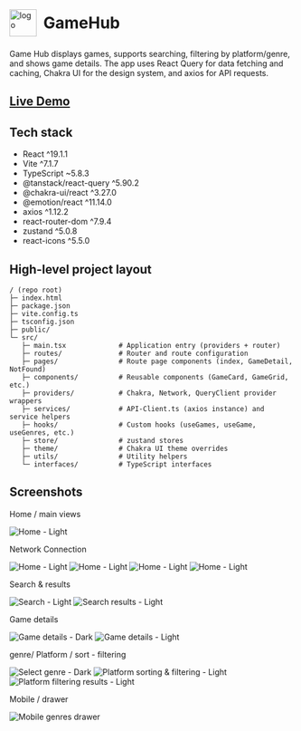 <div style="display:flex;align-items:center;padding-bottom:8px;gap:12px">
   <img src="./src/assets/logo.webp" alt="logo" width="48" />
   <span style="font-size:28px;font-weight:700">GameHub</span>
</div>

Game Hub displays games, supports searching, filtering by platform/genre, and shows game details. The app uses React Query for data fetching and caching, Chakra UI for the design system, and axios for API requests.

## [Live Demo](https://your-live-demo-url.example)

## Tech stack

- React ^19.1.1
- Vite ^7.1.7
- TypeScript ~5.8.3
- @tanstack/react-query ^5.90.2
- @chakra-ui/react ^3.27.0
- @emotion/react ^11.14.0
- axios ^1.12.2
- react-router-dom ^7.9.4
- zustand ^5.0.8
- react-icons ^5.5.0

## High-level project layout

```
/ (repo root)
├─ index.html
├─ package.json
├─ vite.config.ts
├─ tsconfig.json
├─ public/
└─ src/
   ├─ main.tsx             # Application entry (providers + router)
   ├─ routes/              # Router and route configuration
   ├─ pages/               # Route page components (index, GameDetail, NotFound)
   ├─ components/          # Reusable components (GameCard, GameGrid, etc.)
   ├─ providers/           # Chakra, Network, QueryClient provider wrappers
   ├─ services/            # API-Client.ts (axios instance) and service helpers
   ├─ hooks/               # Custom hooks (useGames, useGame, useGenres, etc.)
   ├─ store/               # zustand stores
   ├─ theme/               # Chakra UI theme overrides
   ├─ utils/               # Utility helpers
   └─ interfaces/          # TypeScript interfaces
```

## Screenshots

Home / main views

![Home - Light](./src/assets/screenshots/home-light.png)

Network Connection

![Home - Light](./src/assets/screenshots/offline-actions-light.png)
![Home - Light](./src/assets/screenshots/connection-back.png)
![Home - Light](./src/assets/screenshots/offline-actions-dark.png)
![Home - Light](./src/assets/screenshots/connection-back-dark.png)

Search & results

![Search - Light](./src/assets/screenshots/search-light.png)
![Search results - Light](./src/assets/screenshots/search-result-light.png)

Game details

![Game details - Dark](./src/assets/screenshots/game-details-pgae-dark.png)
![Game details - Light](./src/assets/screenshots/game-details-pgae-light.png)

genre/ Platform / sort - filtering

![Select genre - Dark](./src/assets/screenshots/select-genre-dark.png)
![Platform sorting & filtering - Light](./src/assets/screenshots/platform-sorting-filtering-light.png)
![Platform filtering results - Light](./src/assets/screenshots/platform-sorting-filtering-results-light.png)

Mobile / drawer

![Mobile genres drawer](./src/assets/screenshots/mobile-genres-drawer.png)
